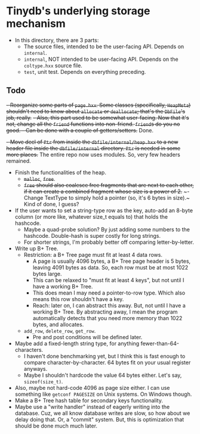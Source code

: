 # Tinydb's underlying storage mechanism

- In this directory, there are 3 parts:
  - The source files, intended to be the user-facing API. Depends on `internal`.
  - `internal`, NOT intended to be user-facing API. Depends on the `coltype.hxx`
  source file.
  - `test`, unit test. Depends on everything preceding.

## Todo

~~- Reorganize some parts of `page.hxx`. Some classes (specifically, `HeapMeta`)
shouldn't need to know about `allocate` or `deallocate`; that's the `DbFile`'s
job, really.~~
  ~~- Also, this part used to be somewhat user-facing. Now that it's not, change
  all the `friend` functions into non-friend. `friend`s do you no good.
    - Can be done with a couple of getters/setters.~~ Done.

~~- Move decl of `Ptr` from inside the `dbfile/internal/heap.hxx` to a new header
file inside the `dbfile/internal` directory. `Ptr` is needed in some more places.~~
The entire repo now uses modules. So, very few headers remained.

- Finish the functionalities of the heap.
  - ~~`malloc`~~, ~~`free`~~.
  - ~~`free` should also coalesce free fragments that are next to each
  other, if it can create a combined fragment whose size is a power of 2.~~
~- Change TextType to simply hold a pointer (so, it's 6 bytes in size).~ Kind of
done, I guess?
- If the user wants to set a string-type row as the key, auto-add an 8-byte column
(or more like, whatever size\_t equals to) that holds the hashcode.
  - Maybe a quad-probe solution? By just adding some numbers to the hashcode.
  Double-hash is super costly for long strings.
  - For shorter strings, I'm probably better off comparing letter-by-letter.
- Write up B+ Tree.
  - Restriction: a B+ Tree page must fit at least 4 data rows.
    - A page is usually 4096 bytes, a B+ Tree page header is 5 bytes, leaving 4091
    bytes as data. So, each row must be at most 1022 bytes large.
    - This can be relaxed to "must fit at least 4 keys", but not until I have a working
    B+ Tree.
    - This does mean I may need a pointer-to-row type. Which also means this row
    shouldn't have a key.
    - Reach: later on, I can abstract this away. But, not until I have a working
    B+ Tree. By abstracting away, I mean the program automatically detects that
    you need more memory than 1022 bytes, and allocates.
  - `add_row`, `delete_row`, `get_row`.
    - Pre and post conditions will be defined later.
- Maybe add a fixed-length string type, for anything fewer-than-64-characters.
  - I haven't done benchmarking yet, but I think this is fast enough to compare
  character-by-character. 64 bytes fit on your usual register anyways.
  - Maybe I shouldn't hardcode the value 64 bytes either. Let's say, `sizeof(size_t)`.
- Also, maybe not hard-code 4096 as page size either. I can use something like
`getconf PAGESIZE` on Unix systems. On Windows though.
- Make a B+ Tree hash table for secondary keys functionality.
- Maybe use a "write handler" instead of eagerly writing into the database. Cuz,
we all know database writes are slow, so how about we delay doing that. Or, a
"commit" system. But, this is optimization that should be done much much later.
